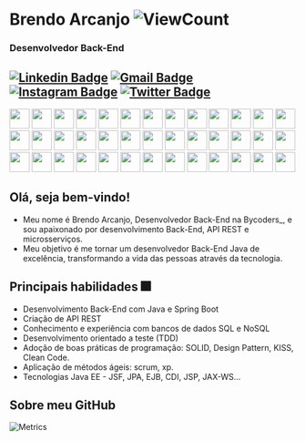# Brendo Arcanjo  ![ViewCount](https://views.whatilearened.today/views/github/brendo10x/sachinchaturvedi93.svg?cache=remove)
### Desenvolvedor Back-End

[![Linkedin Badge](https://img.shields.io/badge/-brendo--arcanjo-blue?style=flat-square&logo=Linkedin&logoColor=white&link=https://www.linkedin.com/in/brendo-arcanjo/)](https://www.linkedin.com/in/brendo-arcanjo/)
[![Gmail Badge](https://img.shields.io/badge/-brendo10x@gmail.com-c14438?style=flat-square&logo=Gmail&logoColor=white&link=mailto:brendo10x@gmail.com)](mailto:brendo10x@gmail.cocm)
[![Instagram Badge](https://img.shields.io/badge/-brendoarcanjo-c14438?style=flat-square&logo=Instagram&logoColor=white&link=https://instagram.com/brendoarcanjo)](https://instagram.com/brendoarcanjo)
[![Twitter Badge](https://img.shields.io/badge/-@brendoarcanjo-1ca0f1?style=flat-square&labelColor=1ca0f1&logo=twitter&logoColor=white&link=https://twitter.com/brendoarcanjo)](https://twitter.com/brendoarcanjo)
---

<span><img height="35px" src="https://cdn.svgporn.com/logos/java.svg"></span>
<span><img height="35px" src="https://cdn.svgporn.com/logos/spring.svg"></span>
<span><img height="35px" src="https://cdn.svgporn.com/logos/python.svg"></span>
<span><img height="35px" src="https://cdn.svgporn.com/logos/django.svg"></span>
<span><img height="35px" src="https://cdn.svgporn.com/logos/php.svg"></span>
<span><img height="35px" src="https://cdn.svgporn.com/logos/mysql.svg"></span>
<span><img height="35px" src="https://cdn.svgporn.com/logos/postgresql.svg"></span>
<span><img height="35px" src="https://cdn.svgporn.com/logos/mongodb.svg"></span>
<span><img height="35px" src="https://cdn.svgporn.com/logos/aws.svg"></span>
<span><img height="35px" src="https://cdn.svgporn.com/logos/aws-s3.svg"></span>
<span><img height="35px" src="https://cdn.svgporn.com/logos/aws-iam.svg"></span>
<span><img height="35px" src="https://cdn.svgporn.com/logos/heroku.svg"></span>
<span><img height="35px" src="https://cdn.svgporn.com/logos/travis-ci.svg"></span>
<span><img height="35px" src="https://cdn.svgporn.com/logos/sonarqube.svg"></span>
<span><img height="35px" src="https://cdn.svgporn.com/logos/docker-icon.svg"></span>
<span><img height="35px" src="https://cdn.svgporn.com/logos/github.svg"></span>
<span><img height="35px" src="https://cdn.svgporn.com/logos/git.svg"></span>
<span><img height="35px" src="https://cdn.svgporn.com/logos/gitlab.svg"></span>
<span><img height="35px" src="https://cdn.svgporn.com/logos/angular.svg"></span>
<span><img height="35px" src="https://cdn.svgporn.com/logos/typescript-icon.svg"></span>
<span><img height="35px" src="https://cdn.svgporn.com/logos/javascript.svg"></span>
<span><img height="35px" src="https://cdn.svgporn.com/logos/jquery.svg"></span>
<span><img height="35px" src="https://cdn.svgporn.com/logos/html-5.svg"></span>
<span><img height="35px" src="https://cdn.svgporn.com/logos/css-3.svg"></span>
<span><img height="35px" src="https://cdn.svgporn.com/logos/linux-tux.svg"></span>
<span><img height="35px" src="https://cdn.svgporn.com/logos/tomcat.svg"></span>
<span><img height="35px" src="https://cdn.svgporn.com/logos/eclipse-icon.svg"></span>
<span><img height="35px" src="https://cdn.svgporn.com/logos/wildfly.svg"></span>
<span><img height="35px" src="https://cdn.svgporn.com/logos/apache.svg"></span>
<span><img height="35px" src="https://cdn.svgporn.com/logos/material-ui.svg"></span>
<span><img height="35px" src="https://cdn.svgporn.com/logos/bootstrap.svg"></span>
<span><img height="35px" src="https://cdn.svgporn.com/logos/wordpress-icon.svg"></span>
<span><img height="35px" src="https://cdn.svgporn.com/logos/joomla.svg"></span>
<span><img height="35px" src="https://cdn.svgporn.com/logos/cakephp-icon.svg"></span>
<span><img height="35px" src="https://cdn.svgporn.com/logos/laravel.svg"></span>
<span><img height="35px" src="https://cdn.svgporn.com/logos/intellij-idea.svg"></span>
<span><img height="35px" src="https://cdn.svgporn.com/logos/pycharm.svg"></span>
<span><img height="35px" src="https://cdn.svgporn.com/logos/webstorm.svg"></span>
<span><img height="35px" src="https://cdn.svgporn.com/logos/hibernate.svg"></span>

## Olá, seja bem-vindo!

* Meu nome é Brendo Arcanjo, Desenvolvedor Back-End na Bycoders_, e sou apaixonado por desenvolvimento Back-End, API REST e  microsserviços.
* Meu objetivo é me tornar um desenvolvedor Back-End Java de excelência, transformando a vida das pessoas através da tecnologia.

## Principais habilidades :fireworks:

* Desenvolvimento Back-End com Java e Spring Boot
* Criação de API REST
* Conhecimento e experiência com bancos de dados SQL e NoSQL
* Desenvolvimento orientado a teste (TDD)
* Adoção de boas práticas de programação: SOLID, Design Pattern, KISS, Clean Code.
* Aplicação de métodos ágeis: scrum, xp.
* Tecnologias Java EE - JSF, JPA, EJB, CDI, JSP, JAX-WS...

## Sobre meu GitHub
![Metrics](https://metrics.lecoq.io/brendo10x?template=classic&config.timezone=America%2FFortaleza)



